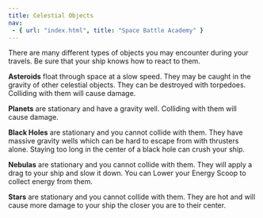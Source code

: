 ```yaml
---
title: Celestial Objects
nav:
 - { url: "index.html", title: "Space Battle Academy" }
---
```


There are many different types of objects you may encounter during your travels.  Be sure that your ship knows how to react to them.

**Asteroids** float through space at a slow speed.  They may be caught in the gravity of other celestial objects.  They can be destroyed with torpedoes.  Colliding with them will cause damage.

**Planets** are stationary and have a gravity well.  Colliding with them will cause damage.

**Black Holes** are stationary and you cannot collide with them.  They have massive gravity wells which can be hard to escape from with thrusters alone.  Staying too long in the center of a black hole can crush your ship.

**Nebulas** are stationary and you cannot collide with them.  They will apply a drag to your ship and slow it down.  You can Lower your Energy Scoop to collect energy from them.

**Stars** are stationary and you cannot collide with them.  They are hot and will cause more damage to your ship the closer you are to their center.
